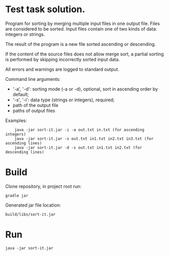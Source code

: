 # Test task solution.

Program for sorting by merging multiple input files in one output file. Files are considered to be sorted.
Input files contain one of two kinds of data: integers or strings.

The result of the program is a new file sorted ascending or descending.

If the content of the source files does not allow merge sort, a partial sorting is performed by skipping incorrectly sorted input data.

All errors and warnings are logged to standard output.

Command line arguments:
  - '-a', '-d': sorting mode (-a or -d), optional, sort in ascending order by default;
  - '-s', '-i': data type (strings or integers), required;
  - path of the output file
  - paths of output files

Examples:

        java -jar sort-it.jar -i -a out.txt in.txt (for ascending integers)
        java -jar sort-it.jar -s out.txt in1.txt in2.txt in3.txt (for ascending lines)
        java -jar sort-it.jar -d -s out.txt in1.txt in2.txt (for descending lines)

# Build
Clone repository, in project root run:
    
    gradle jar
Generated jar file location: 
    
    build/libs/sort-it.jar

# Run
    java -jar sort-it.jar
